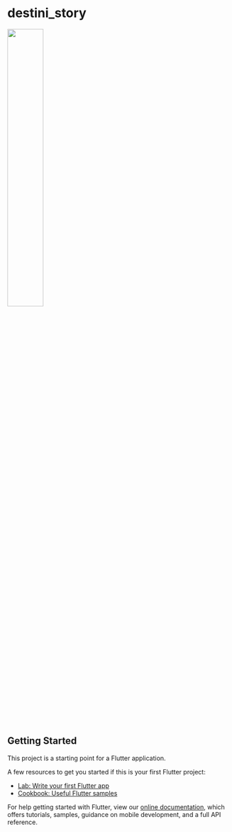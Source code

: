 # destini_story

<img src = https://user-images.githubusercontent.com/43213197/60587646-991c0280-9db2-11e9-9882-b25147f3aef4.gif width = 40%>

## Getting Started

This project is a starting point for a Flutter application.

A few resources to get you started if this is your first Flutter project:

- [Lab: Write your first Flutter app](https://flutter.dev/docs/get-started/codelab)
- [Cookbook: Useful Flutter samples](https://flutter.dev/docs/cookbook)

For help getting started with Flutter, view our 
[online documentation](https://flutter.dev/docs), which offers tutorials, 
samples, guidance on mobile development, and a full API reference.
